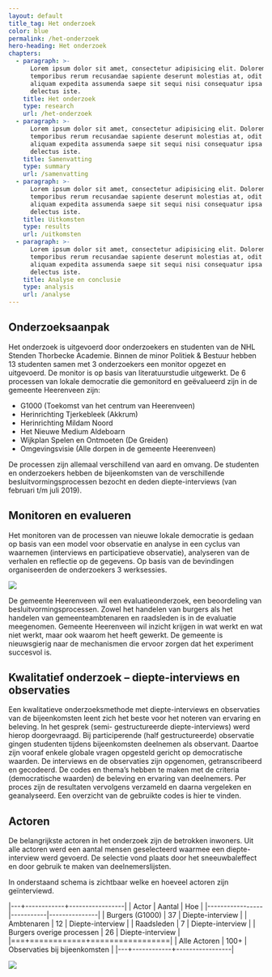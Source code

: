 ```yaml
---
layout: default
title_tag: Het onderzoek
color: blue
permalink: /het-onderzoek
hero-heading: Het onderzoek
chapters:
  - paragraph: >-
      Lorem ipsum dolor sit amet, consectetur adipisicing elit. Dolorem,
      temporibus rerum recusandae sapiente deserunt molestias at, odit deleniti
      aliquam expedita assumenda saepe sit sequi nisi consequatur ipsa est
      delectus iste.
    title: Het onderzoek
    type: research
    url: /het-onderzoek
  - paragraph: >-
      Lorem ipsum dolor sit amet, consectetur adipisicing elit. Dolorem,
      temporibus rerum recusandae sapiente deserunt molestias at, odit deleniti
      aliquam expedita assumenda saepe sit sequi nisi consequatur ipsa est
      delectus iste.
    title: Samenvatting
    type: summary
    url: /samenvatting
  - paragraph: >-
      Lorem ipsum dolor sit amet, consectetur adipisicing elit. Dolorem,
      temporibus rerum recusandae sapiente deserunt molestias at, odit deleniti
      aliquam expedita assumenda saepe sit sequi nisi consequatur ipsa est
      delectus iste.
    title: Uitkomsten
    type: results
    url: /uitkomsten
  - paragraph: >-
      Lorem ipsum dolor sit amet, consectetur adipisicing elit. Dolorem,
      temporibus rerum recusandae sapiente deserunt molestias at, odit deleniti
      aliquam expedita assumenda saepe sit sequi nisi consequatur ipsa est
      delectus iste.
    title: Analyse en conclusie
    type: analysis
    url: /analyse
---
```

## Onderzoeksaanpak

Het onderzoek is uitgevoerd door onderzoekers en studenten van de NHL Stenden Thorbecke Academie. Binnen de minor Politiek & Bestuur hebben 13 studenten samen met 3 onderzoekers een monitor opgezet en uitgevoerd. De monitor is op basis van literatuurstudie uitgewerkt. De 6 processen van lokale democratie die gemonitord en geëvalueerd zijn in de gemeente Heerenveen zijn:

- G1000 (Toekomst van het centrum van Heerenveen)
- Herinrichting Tjerkebleek (Akkrum)
- Herinrichting Mildam Noord
- Het Nieuwe Medium Aldeboarn
- Wijkplan Spelen en Ontmoeten (De Greiden)
- Omgevingsvisie (Alle dorpen in de gemeente Heerenveen)

De processen zijn allemaal verschillend van aard en omvang.  De studenten en onderzoekers hebben de bijeenkomsten van de verschillende besluitvormingsprocessen bezocht en deden diepte-interviews (van februari t/m juli 2019).

## Monitoren en evalueren

Het monitoren van de processen van nieuwe lokale democratie is gedaan op basis van een model voor observatie en analyse in een cyclus van waarnemen (interviews en participatieve observatie), analyseren van de verhalen en reflectie op de gegevens. Op basis van de bevindingen organiseerden de onderzoekers 3 werksessies.

![](/uploads/proces_monitoren-v02.jpg)

De gemeente Heerenveen wil een evaluatieonderzoek, een beoordeling van besluitvormingsprocessen. Zowel het handelen van burgers als het handelen van gemeenteambtenaren en raadsleden is in de evaluatie meegenomen. Gemeente Heerenveen wil inzicht krijgen in wat werkt en wat niet werkt, maar ook waarom het heeft gewerkt. De gemeente is nieuwsgierig naar de mechanismen die ervoor zorgen dat het experiment succesvol is.

## Kwalitatief onderzoek – diepte-interviews en observaties

Een kwalitatieve onderzoeksmethode met diepte-interviews en observaties van de bijeenkomsten leent zich het beste voor het noteren van ervaring en beleving. In het gesprek (semi- gestructureerde diepte-interviews) werd hierop doorgevraagd. Bij participerende (half gestructureerde) observatie gingen studenten tijdens bijeenkomsten deelnemen als observant. Daartoe zijn vooraf enkele globale vragen opgesteld gericht op democratische waarden. De interviews en de observaties zijn opgenomen, getranscribeerd en gecodeerd. De codes en thema’s hebben te maken met de criteria (democratische waarden) de beleving en ervaring van deelnemers. Per proces zijn de resultaten vervolgens verzameld en daarna vergeleken en geanalyseerd. Een overzicht van de gebruikte codes is hier te vinden.

## Actoren

De belangrijkste actoren in het onderzoek zijn de betrokken inwoners. Uit alle actoren werd een aantal mensen geselecteerd waarmee een diepte-interview werd gevoerd. De selectie vond plaats door het sneeuwbaleffect en door gebruik te maken van deelnemerslijsten.

In onderstaand schema is zichtbaar welke en hoeveel actoren zijn geïnterviewd.


|---+------------+-----------------|
|  Actor  | Aantal | Hoe  |
|-----------------|-----------|---------------|
| Burgers (G1000) | 37 | Diepte-interview |
| Ambtenaren | 12 | Diepte-interview |
| Raadsleden | 7 | Diepte-interview |
| Burgers overige processen | 26 | Diepte-interview |
|===+============+=================|
| Alle Actoren  | 100+     | Observaties bij bijeenkomsten    |
|---+------------+-----------------|

![](/uploads/schema_thematisch-raadsakkoord-v02.jpg)
